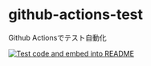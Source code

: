 # github-actions-test
Github Actionsでテスト自動化

[![Test code and embed into README](https://github.com/winwarphoo/github-actions-test/actions/workflows/readme_test.yml/badge.svg)](https://github.com/winwarphoo/github-actions-test/actions/workflows/readme_test.yml)
